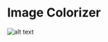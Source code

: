 # Image Colorizer

![alt text](https://github.com/nikolakosticc/image_colorization/blob/main/Image%20Colorizer/example.png)
